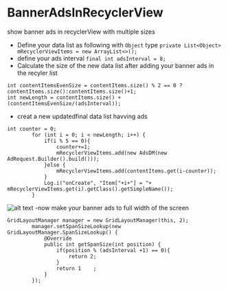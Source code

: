 # BannerAdsInRecyclerView
show banner ads in recyclerView with multiple sizes

- Define your data list as following with `Object` type `private List<Object> mRecyclerViewItems = new ArrayList<>();`
- define your ads interval `final int adsInterval = 8;`
- Calculate the size of the new data list after adding your banner ads in the recyler list 
``` 
int contentItemsEvenSize = contentItems.size() % 2 == 0 ? contentItems.size():contentItems.size()+1;
int newLength = contentItems.size() + (contentItemsEvenSize/(adsInterval)); 
```
- creat a new updatedfinal data list havving ads
```
int counter = 0;
        for (int i = 0; i < newLength; i++) {
            if(i % 5 == 0){
                counter+=1;
                mRecyclerViewItems.add(new AdsDM(new AdRequest.Builder().build()));
            }else {
                mRecyclerViewItems.add(contentItems.get(i-counter));
            }
            Log.i("onCreate", "Item["+i+"] = "+ mRecyclerViewItems.get(i).getClass().getSimpleName());
        }
 ```
![alt text](https://github.com/alitamoor65/BannerAdsInRecyclerView/blob/master/Screenshot_1542174105.png)
-now make your banner ads to full width of the screen
```
GridLayoutManager manager = new GridLayoutManager(this, 2);
        manager.setSpanSizeLookup(new GridLayoutManager.SpanSizeLookup() {
            @Override
            public int getSpanSize(int position) {
                if(position % (adsInterval +1) == 0){
                    return 2;
                }
                return 1    ;
            }
        });
 ```
